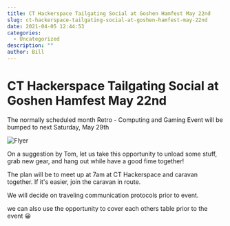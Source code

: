 ```yaml
---
title: CT Hackerspace Tailgating Social at Goshen Hamfest May 22nd
slug: ct-hackerspace-tailgating-social-at-goshen-hamfest-may-22nd
date: 2021-04-05 12:44:53
categories:
  - Uncategorized
description: ""
author: Bill
---
```


# CT Hackerspace Tailgating Social at Goshen Hamfest May 22nd

The normally scheduled month Retro - Computing and Gaming Event will be bumped to next Saturday, May 29th

![Flyer](/uploads/2021/04/21-flyer-2-scaled-1.jpeg)

On a suggestion by Tom, let us take this opportunity to unload some stuff, grab new gear, and hang out while have a good fime together!

The plan will be to meet up at 7am at CT Hackerspace and caravan together. If it's easier, join the caravan in route.

We will decide on traveling communication protocols prior to event.

we can also use the opportunity to cover each others table prior to the event 😀
